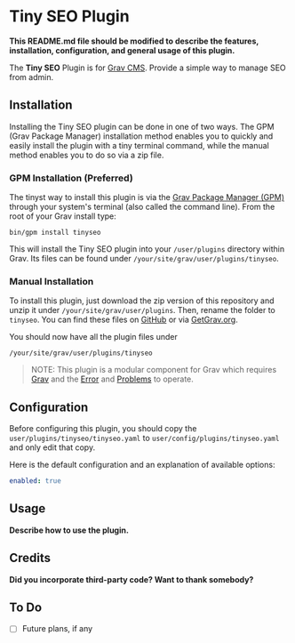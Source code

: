# Tiny SEO Plugin

**This README.md file should be modified to describe the features, installation, configuration, and general usage of this plugin.**

The **Tiny SEO** Plugin is for [Grav CMS](http://github.com/getgrav/grav). Provide a simple way to manage SEO from admin.

## Installation

Installing the Tiny SEO plugin can be done in one of two ways. The GPM (Grav Package Manager) installation method enables you to quickly and easily install the plugin with a tiny terminal command, while the manual method enables you to do so via a zip file.

### GPM Installation (Preferred)

The tinyst way to install this plugin is via the [Grav Package Manager (GPM)](http://learn.getgrav.org/advanced/grav-gpm) through your system's terminal (also called the command line). From the root of your Grav install type:

    bin/gpm install tinyseo

This will install the Tiny SEO plugin into your `/user/plugins` directory within Grav. Its files can be found under `/your/site/grav/user/plugins/tinyseo`.

### Manual Installation

To install this plugin, just download the zip version of this repository and unzip it under `/your/site/grav/user/plugins`. Then, rename the folder to `tinyseo`. You can find these files on [GitHub](https://github.com/jimblue/grav-plugin-tinyseo) or via [GetGrav.org](http://getgrav.org/downloads/plugins#extras).

You should now have all the plugin files under

    /your/site/grav/user/plugins/tinyseo

> NOTE: This plugin is a modular component for Grav which requires [Grav](http://github.com/getgrav/grav) and the [Error](https://github.com/getgrav/grav-plugin-error) and [Problems](https://github.com/getgrav/grav-plugin-problems) to operate.

## Configuration

Before configuring this plugin, you should copy the `user/plugins/tinyseo/tinyseo.yaml` to `user/config/plugins/tinyseo.yaml` and only edit that copy.

Here is the default configuration and an explanation of available options:

```yaml
enabled: true
```

## Usage

**Describe how to use the plugin.**

## Credits

**Did you incorporate third-party code? Want to thank somebody?**

## To Do

* [ ] Future plans, if any
